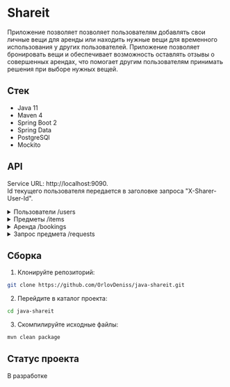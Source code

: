 # Shareit
Приложение позволяет позволяет пользователям добавлять свои личные вещи для аренды или находить нужные вещи для временного использования у других пользователей. Приложение позволяет бронировать вещи и обеспечивает возможность оставлять отзывы о совершенных арендах, что помогает другим пользователям принимать  решения при выборе нужных вещей.

## Стек
- Java 11
- Maven 4
- Spring Boot 2
- Spring Data
- PostgreSQl
- Mockito

## API
Service URL: http://localhost:9090.  
Id текущего пользователя передается в заголовке запроса "X-Sharer-User-Id". 

<details>
  <summary>Пользователи /users</summary>
  <br>
  
- POST /users - создать нового пользователя.
- PATCH /users/{id} - обновить информацию о пользователе id.
- DELETE /users/{id} - удалить пользователя id. 
- GET /users - получить список всех пользователей.
- GET /users/{id} - получить информацию о пользователе id. 
  
</details>

<details>
  <summary>Предметы /items</summary>
  <br>

- POST /items - добавить новую вещь.
- PATCH /items/{itemId} - обновить информацию о вещи id.
- GET /items - получить список вещей, которые создал текущий ползователь. 
- GET /items/{itemId} - получить информацию о вещи id. 
- GET /items/search - получить список вещей, содержащих в названии или описании переданный в параметре запроса поисковой текстовый запрос.
- POST /items/{itemId}/comment - добавить комментарий к вещи itemId от текущего пользователя. 
  
</details>

<details>
  <summary>Аренда /bookings</summary>
  <br>

- POST /bookings - создать новое бронирование.
- PATCH /bookings/{bookingId} - обновить информацию о бронировании id.
- GET /bookings - получение списка всех бронирований текущего пользователя.
- GET /bookings/{bookingId} - получить информацию о бронировании id. 
- GET /bookings/owner - получение списка бронирований для всех вещей текущего пользователя.
  
</details>

<details>
  <summary>Запрос предмета /requests</summary>
  <br>
  
- POST /requests - создать новый запрос
- GET /requests - получить список запросов, созданных текущим пользователем, вместе с данными об ответах на них.
- GET /requests/{bookingId} - получить информацию о запросе id. 
- GET /requests/all - получить список запросов, созданных другими пользователями.

</details>

## Сборка
1. Клонируйте репозиторий:
```Bash
git clone https://github.com/OrlovDeniss/java-shareit.git
```
2. Перейдите в каталог проекта: 
```Bash
cd java-shareit
```
3. Скомпилируйте исходные файлы:
```Bash
mvn clean package
```
## Статус проекта
В разработке
